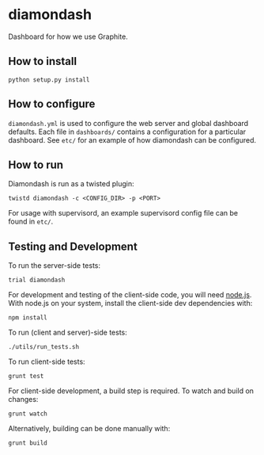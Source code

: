 diamondash
==========

Dashboard for how we use Graphite.

How to install
--------------
`
python setup.py install
`

How to configure
----------------
`diamondash.yml` is used to configure the web server and global dashboard defaults. Each file in `dashboards/` contains a configuration for a particular dashboard. See `etc/` for an example of how diamondash can be configured.

How to run
----------
Diamondash is run as a twisted plugin:

`
twistd diamondash -c <CONFIG_DIR> -p <PORT>
`

For usage with supervisord, an example supervisord config file can be found in `etc/`.

Testing and Development
-----------------------
To run the server-side tests:

`
trial diamondash
`

For development and testing of the client-side code, you will need [node.js](http://nodejs.org/). With node.js on your system, install the client-side dev dependencies with:

`
npm install
`

To run (client and server)-side tests:

`
./utils/run_tests.sh
`

To run client-side tests:

`
grunt test
`

For client-side development, a build step is required. To watch and build on changes:

`
grunt watch
`

Alternatively, building can be done manually with:

`
grunt build
`
